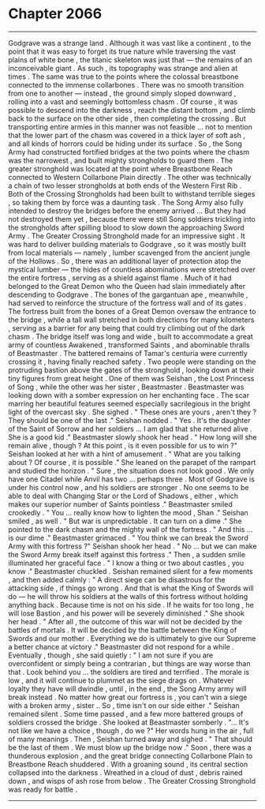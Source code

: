 
# Chapter 2066


---

Godgrave was a strange land . Although it was vast like a continent , to the point that it was easy to forget its true nature while traversing the vast plains of white bone , the titanic skeleton was just that — the remains of an inconceivable giant .
As such , its topography was strange and alien at times . The same was true to the points where the colossal breastbone connected to the immense collarbones . There was no smooth transition from one to another — instead , the ground simply sloped downward , rolling into a vast and seemingly bottomless chasm .
Of course , it was possible to descend into the darkness , reach the distant bottom , and climb back to the surface on the other side , then completing the crossing . But transporting entire armies in this manner was not feasible … not to mention that the lower part of the chasm was covered in a thick layer of soft ash , and all kinds of horrors could be hiding under its surface .
So , the Song Army had constructed fortified bridges at the two points where the chasm was the narrowest , and built mighty strongholds to guard them .
The greater stronghold was located at the point where Breastbone Reach connected to Western Collarbone Plain directly . The other was technically a chain of two lesser strongholds at both ends of the Western First Rib .
Both of the Crossing Strongholds had been built to withstand terrible sieges , so taking them by force was a daunting task .
The Song Army also fully intended to destroy the bridges before the enemy arrived …
But they had not destroyed them yet , because there were still Song soldiers trickling into the strongholds after spilling blood to slow down the approaching Sword Army .
The Greater Crossing Stronghold made for an impressive sight . It was hard to deliver building materials to Godgrave , so it was mostly built from local materials — namely , lumber scavenged from the ancient jungle of the Hollows .
So , there was an additional layer of protection atop the mystical lumber — the hides of countless abominations were stretched over the entire fortress , serving as a shield against flame .
Much of it had belonged to the Great Demon who the Queen had slain immediately after descending to Godgrave . The bones of the gargantuan ape , meanwhile , had served to reinforce the structure of the fortress wall and of its gates .
The fortress built from the bones of a Great Demon oversaw the entrance to the bridge , while a tall wall stretched in both directions for many kilometers , serving as a barrier for any being that could try climbing out of the dark chasm .
The bridge itself was long and wide , built to accommodate a great army of countless Awakened , transformed Saints , and abominable thralls of Beastmaster .
The battered remains of Tamar's centuria were currently crossing it , having finally reached safety .
Two people were standing on the protruding bastion above the gates of the stronghold , looking down at their tiny figures from great height .
One of them was Seishan , the Lost Princess of Song , while the other was her sister , Beastmaster .
Beastmaster was looking down with a somber expression on her enchanting face . The scar marring her beautiful features seemed especially sacrilegious in the bright light of the overcast sky .
She sighed .
" These ones are yours , aren't they ? They should be one of the last ."
Seishan nodded .
" Yes . It's the daughter of the Saint of Sorrow and her soldiers … I am glad that she returned alive . She is a good kid ."
Beastmaster slowly shook her head .
" How long will she remain alive , though ? At this point , is it even possible for us to win ?"
Seishan looked at her with a hint of amusement .
" What are you talking about ? Of course , it is possible ."
She leaned on the parapet of the rampart and studied the horizon .
" Sure , the situation does not look good . We only have one Citadel while Anvil has two … perhaps three . Most of Godgrave is under his control now , and his soldiers are stronger . No one seems to be able to deal with Changing Star or the Lord of Shadows , either , which makes our superior number of Saints pointless ."
Beastmaster smiled crookedly .
" You … really know how to lighten the mood , Shan ."
Seishan smiled , as well .
" But war is unpredictable . It can turn on a dime ."
She pointed to the dark chasm and the mighty wall of the fortress .
" And this … is our dime ."
Beastmaster grimaced .
" You think we can break the Sword Army with this fortress ?"
Seishan shook her head .
" No … but we can make the Sword Army break itself against this fortress ."
Then , a sudden smile illuminated her graceful face .
" I know a thing or two about castles , you know ."
Beastmaster chuckled . Seishan remained silent for a few moments , and then added calmly :
" A direct siege can be disastrous for the attacking side , if things go wrong . And that is what the King of Swords will do — he will throw his soldiers at the walls of this fortress without holding anything back . Because time is not on his side . If he waits for too long , he will lose Bastion , and his power will be severely diminished ."
She shook her head .
" After all , the outcome of this war will not be decided by the battles of mortals . It will be decided by the battle between the King of Swords and our mother . Everything we do is ultimately to give our Supreme a better chance at victory ."
Beastmaster did not respond for a while .
Eventually , though , she said quietly :
" I am not sure if you are overconfident or simply being a contrarian , but things are way worse than that . Look behind you … the soldiers are tired and terrified . The morale is low , and it will continue to plummet as the siege drags on . Whatever loyalty they have will dwindle , until , in the end , the Song Army army will break instead . No matter how great our fortress is , you can't win a siege with a broken army , sister .. So , time isn't on our side either ."
Seishan remained silent .
Some time passed , and a few more battered groups of soldiers crossed the bridge .
She looked at Beastmaster somberly .
"... It's not like we have a choice , though , do we ?"
Her words hung in the air , full of many meanings .
Then , Seishan turned away and sighed .
" That should be the last of them . We must blow up the bridge now ."
Soon , there was a thunderous explosion , and the great bridge connecting Collarbone Plain to Breastbone Reach shuddered . With a groaning sound , its central section collapsed into the darkness . Wreathed in a cloud of dust , debris rained down , and wisps of ash rose from below .
The Greater Crossing Stronghold was ready for battle .

---


